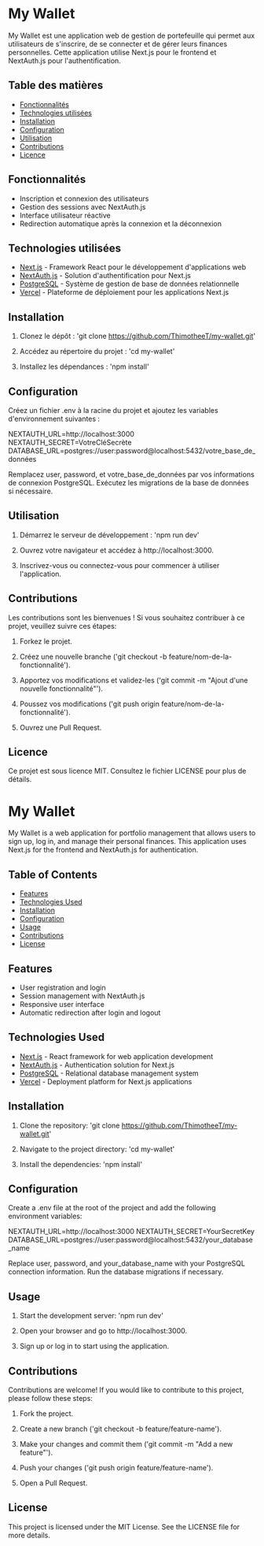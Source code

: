 # My Wallet

My Wallet est une application web de gestion de portefeuille qui permet aux utilisateurs de s'inscrire, de se connecter et de gérer leurs finances personnelles. Cette application utilise Next.js pour le frontend et NextAuth.js pour l'authentification.

## Table des matières

- [Fonctionnalités](#fonctionnalités)
- [Technologies utilisées](#technologies-utilisées)
- [Installation](#installation)
- [Configuration](#configuration)
- [Utilisation](#utilisation)
- [Contributions](#contributions)
- [Licence](#licence)

## Fonctionnalités

- Inscription et connexion des utilisateurs
- Gestion des sessions avec NextAuth.js
- Interface utilisateur réactive
- Redirection automatique après la connexion et la déconnexion

## Technologies utilisées

- [Next.js](https://nextjs.org/) - Framework React pour le développement d'applications web
- [NextAuth.js](https://next-auth.js.org/) - Solution d'authentification pour Next.js
- [PostgreSQL](https://www.postgresql.org/) - Système de gestion de base de données relationnelle
- [Vercel](https://vercel.com/) - Plateforme de déploiement pour les applications Next.js

## Installation

1. Clonez le dépôt :
   'git clone https://github.com/ThimotheeT/my-wallet.git'

2. Accédez au répertoire du projet :
   'cd my-wallet'

3. Installez les dépendances :
   'npm install'

## Configuration

Créez un fichier .env à la racine du projet et ajoutez les variables d'environnement suivantes :

NEXTAUTH_URL=http://localhost:3000
NEXTAUTH_SECRET=VotreCléSecrète
DATABASE_URL=postgres://user:password@localhost:5432/votre_base_de_données

Remplacez user, password, et votre_base_de_données par vos informations de connexion PostgreSQL.
Exécutez les migrations de la base de données si nécessaire.

## Utilisation

1. Démarrez le serveur de développement :
    'npm run dev'

2. Ouvrez votre navigateur et accédez à http://localhost:3000.

3. Inscrivez-vous ou connectez-vous pour commencer à utiliser l'application.

## Contributions

Les contributions sont les bienvenues ! Si vous souhaitez contribuer à ce projet, veuillez suivre ces étapes:

1. Forkez le projet.

2. Créez une nouvelle branche ('git checkout -b feature/nom-de-la-fonctionnalité').

3. Apportez vos modifications et validez-les ('git commit -m "Ajout d'une nouvelle fonctionnalité"').

4. Poussez vos modifications ('git push origin feature/nom-de-la-fonctionnalité').

5. Ouvrez une Pull Request.

## Licence

Ce projet est sous licence MIT. Consultez le fichier LICENSE pour plus de détails.



# My Wallet

My Wallet is a web application for portfolio management that allows users to sign up, log in, and manage their personal finances. This application uses Next.js for the frontend and NextAuth.js for authentication.

## Table of Contents

- [Features](#features)
- [Technologies Used](#technologies-used)
- [Installation](#installation)
- [Configuration](#configuration)
- [Usage](#usage)
- [Contributions](#contributions)
- [License](#license)

## Features

- User registration and login
- Session management with NextAuth.js
- Responsive user interface
- Automatic redirection after login and logout

## Technologies Used

- [Next.js](https://nextjs.org/) - React framework for web application development
- [NextAuth.js](https://next-auth.js.org/) - Authentication solution for Next.js
- [PostgreSQL](https://www.postgresql.org/) - Relational database management system
- [Vercel](https://vercel.com/) - Deployment platform for Next.js applications

## Installation

1. Clone the repository:
   'git clone https://github.com/ThimotheeT/my-wallet.git'

2. Navigate to the project directory:
   'cd my-wallet'

3. Install the dependencies:
   'npm install'

## Configuration

Create a .env file at the root of the project and add the following environment variables:

NEXTAUTH_URL=http://localhost:3000
NEXTAUTH_SECRET=YourSecretKey
DATABASE_URL=postgres://user:password@localhost:5432/your_database_name

Replace user, password, and your_database_name with your PostgreSQL connection information. Run the database migrations if necessary.

## Usage

1. Start the development server:
   'npm run dev'

2. Open your browser and go to http://localhost:3000.

3. Sign up or log in to start using the application.

## Contributions

Contributions are welcome! If you would like to contribute to this project, please follow these steps:

1. Fork the project.

2. Create a new branch ('git checkout -b feature/feature-name').

3. Make your changes and commit them ('git commit -m "Add a new feature"').

4. Push your changes ('git push origin feature/feature-name').

5. Open a Pull Request.

## License

This project is licensed under the MIT License. See the LICENSE file for more details.